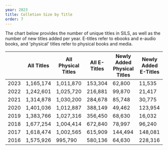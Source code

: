 ```yaml
---
year: 2023
title: Colletion Size by Title
order: 7
---
```


The chart below provides the number of unique titles in SILS, as well as the number of new titles added per year. E-titles refer to ebooks and e-audio books, and 'physical' titles refer to physical books and media.

|      | All Titles | All Physical Titles | All E-Titles | Newly Added Physical Titles | Newly Added E-Titles |
| ---- | ---------- | ------------------- | ------------ | --------------------------- | -------------------- |
| 2023 | 1,165,174  | 1,011,870           | 153,304      | 62,800                      | 11,535               |
| 2022 | 1,242,601  | 1,025,720           | 216,881      | 99,870                      | 21,417               |
| 2021 | 1,314,878  | 1,030,200           | 284,678      | 85,748                      | 30,775               |
| 2020 | 1,401,036  | 1,012,887           | 388,149      | 49,462                      | 123,954              |
| 2019 | 1,383,766  | 1,027,316           | 356,450      | 68,630                      | 16,032               |
| 2018 | 1,677,254  | 1,004,414           | 672,840      | 78,997                      | 96,240               |
| 2017 | 1,618,474  | 1,002,565           | 615,909      | 144,494                     | 148,081              |
| 2016 | 1,575,926  | 995,790             | 580,136      | 64,630                      | 228,316              |
